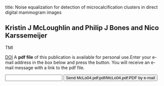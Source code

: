title: Noise equalization for detection of microcalcification clusters in direct digital mammogram images

## Kristin J McLoughlin and Philip J Bones and Nico Karssemeijer
TMI

<a href="https://doi.org/10.1109/TMI.2004.824240">DOI</a>
A <b>pdf file</b> of this publication is available for personal use.Enter your e-mail address in the box below and press the button. You will receive an e-mail message with a link to the pdf file.
<form action="sender.php">  <input type="text" name="email">  <input type="submit" value="Send McLo04.pdf:pdf/McLo04.pdf:PDF by e-mail"></form>